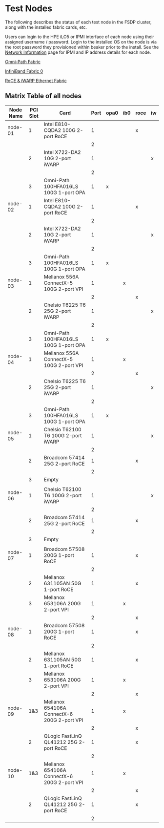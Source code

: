 # Test Nodes

The following describes the status of each test node in the FSDP cluster,
along with the installed fabric cards, etc.

Users can login to the HPE iLO5 or IPMI interface of each node using their
assigned username / password.  Login to the installed OS on the node is via
the root password they provisioned within beaker prior to the install.  See
the [Network Information](network_information.md) page for IPMI and IP
address details for each node.

[Omni-Path Fabric](omni_path_fabric.md)

[InfiniBand Fabric 0](ib_fabric.md)

[RoCE & iWARP Ethernet Fabric](ethernet_fabric.md)

## Matrix Table of all nodes

| Node Name | PCI Slot | Card                                          | Port | opa0 | ib0 | roce | iw |
|-----------|----------|-----------------------------------------------|------|------|-----|------|----|
| node-01   | 1        | Intel E810-CQDA2 100G 2-port RoCE             | 1    |      |     | x    |    |
|           |          |                                               | 2    |      |     |      |    |
|           | 2        | Intel X722-DA2 10G 2-port iWARP               | 1    |      |     |      | x  |
|           |          |                                               | 2    |      |     |      |    |
|           | 3        | Omni-Path 100HFA016LS 100G 1-port OPA         | 1    | x    |     |      |    |
| node-02   | 1        | Intel E810-CQDA2 100G 2-port RoCE             | 1    |      |     | x    |    |
|           |          |                                               | 2    |      |     |      |    |
|           | 2        | Intel X722-DA2 10G 2-port iWARP               | 1    |      |     |      | x  |
|           |          |                                               | 2    |      |     |      |    |
|           | 3        | Omni-Path 100HFA016LS 100G 1-port OPA         | 1    | x    |     |      |    |
| node-03   | 1        | Mellanox 556A ConnectX-5 100G 2-port VPI      | 1    |      | x   |      |    |
|           |          |                                               | 2    |      |     | x    |    |
|           | 2        | Chelsio T6225 T6 25G 2-port iWARP             | 1    |      |     |      | x  |
|           |          |                                               | 2    |      |     |      |    |
|           | 3        | Omni-Path 100HFA016LS 100G 1-port OPA         | 1    | x    |     |      |    |
| node-04   | 1        | Mellanox 556A ConnectX-5 100G 2-port VPI      | 1    |      | x   |      |    |
|           |          |                                               | 2    |      |     | x    |    |
|           | 2        | Chelsio T6225 T6 25G 2-port iWARP             | 1    |      |     |      | x  |
|           |          |                                               | 2    |      |     |      |    |
|           | 3        | Omni-Path 100HFA016LS 100G 1-port OPA         | 1    | x    |     |      |    |
| node-05   | 1        | Chelsio T62100 T6 100G 2-port iWARP           | 1    |      |     |      | x  |
|           |          |                                               | 2    |      |     |      |    |
|           | 2        | Broadcom 57414 25G 2-port RoCE                | 1    |      |     | x    |    |
|           |          |                                               | 2    |      |     |      |    |
|           | 3        | Empty                                         |      |      |     |      |    |
|           |          |                                               |      |      |     |      |    |
| node-06   | 1        | Chelsio T62100 T6 100G 2-port iWARP           | 1    |      |     |      | x  |
|           |          |                                               | 2    |      |     |      |    |
|           | 2        | Broadcom 57414 25G 2-port RoCE                | 1    |      |     | x    |    |
|           |          |                                               | 2    |      |     |      |    |
|           | 3        | Empty                                         |      |      |     |      |    |
|           |          |                                               |      |      |     |      |    |
| node-07   | 1        | Broadcom 57508 200G 1-port RoCE               | 1    |      |     | x    |    |
|           |          |                                               | 2    |      |     |      |    |
|           | 2        | Mellanox 631105AN 50G 1-port RoCE             | 1    |      |     | x    |    |
|           | 3        | Mellanox 653106A 200G 2-port VPI              | 1    |      | x   |      |    |
|           |          |                                               | 2    |      |     | x    |    |
| node-08   | 1        | Broadcom 57508 200G 1-port RoCE               | 1    |      |     | x    |    |
|           |          |                                               | 2    |      |     |      |    |
|           | 2        | Mellanox 631105AN 50G 1-port RoCE             | 1    |      |     | x    |    |
|           | 3        | Mellanox 653106A 200G 2-port VPI              | 1    |      | x   |      |    |
|           |          |                                               | 2    |      |     | x    |    |
| node-09   | 1&3      | Mellanox 654106A ConnectX-6 200G 2-port VPI   | 1    |      | x   |      |    |
|           |          |                                               | 2    |      |     | x    |    |
|           | 2        | QLogic FastLinQ QL41212 25G 2-port RoCE       | 1    |      |     | x    |    |
|           |          |                                               | 2    |      |     |      |    |
| node-10   | 1&3      | Mellanox 654106A ConnectX-6 200G 2-port VPI   | 1    |      | x   |      |    |
|           |          |                                               | 2    |      |     | x    |    |
|           | 2        | QLogic FastLinQ QL41212 25G 2-port RoCE       | 1    |      |     | x    |    |
|           |          |                                               | 2    |      |     |      |    |

